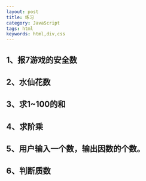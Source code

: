 ```yaml
---
layout: post
title: 练习
category: JavaScript
tags: html
keywords: html,div,css
--- 
```

## 1、报7游戏的安全数
## 2、水仙花数
## 3、求1~100的和
## 4、求阶乘
## 5、用户输入一个数，输出因数的个数。
## 6、判断质数